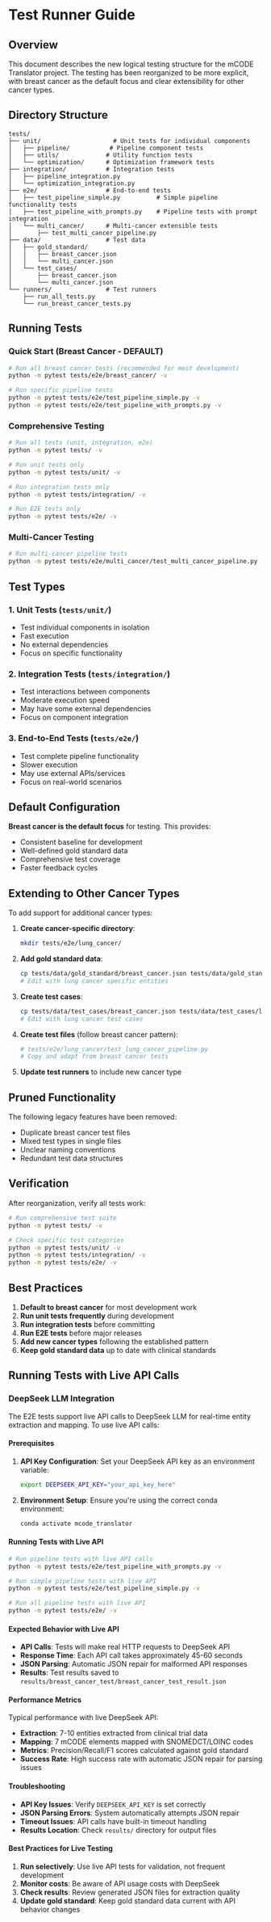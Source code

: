 # Test Runner Guide

## Overview

This document describes the new logical testing structure for the mCODE Translator project. The testing has been reorganized to be more explicit, with breast cancer as the default focus and clear extensibility for other cancer types.

## Directory Structure

```
tests/
├── unit/                    # Unit tests for individual components
│   ├── pipeline/           # Pipeline component tests
│   ├── utils/             # Utility function tests
│   └── optimization/      # Optimization framework tests
├── integration/           # Integration tests
│   ├── pipeline_integration.py
│   └── optimization_integration.py
├── e2e/                   # End-to-end tests
│   ├── test_pipeline_simple.py          # Simple pipeline functionality tests
│   ├── test_pipeline_with_prompts.py    # Pipeline tests with prompt integration
│   └── multi_cancer/      # Multi-cancer extensible tests
│       ├── test_multi_cancer_pipeline.py
├── data/                  # Test data
│   ├── gold_standard/
│   │   ├── breast_cancer.json
│   │   └── multi_cancer.json
│   └── test_cases/
│       ├── breast_cancer.json
│       └── multi_cancer.json
└── runners/               # Test runners
    ├── run_all_tests.py
    └── run_breast_cancer_tests.py
```

## Running Tests

### Quick Start (Breast Cancer - DEFAULT)
```bash
# Run all breast cancer tests (recommended for most development)
python -m pytest tests/e2e/breast_cancer/ -v

# Run specific pipeline tests
python -m pytest tests/e2e/test_pipeline_simple.py -v
python -m pytest tests/e2e/test_pipeline_with_prompts.py -v
```

### Comprehensive Testing
```bash
# Run all tests (unit, integration, e2e)
python -m pytest tests/ -v

# Run unit tests only
python -m pytest tests/unit/ -v

# Run integration tests only
python -m pytest tests/integration/ -v

# Run E2E tests only
python -m pytest tests/e2e/ -v
```

### Multi-Cancer Testing
```bash
# Run multi-cancer pipeline tests
python -m pytest tests/e2e/multi_cancer/test_multi_cancer_pipeline.py -v
```

## Test Types

### 1. Unit Tests (`tests/unit/`)
- Test individual components in isolation
- Fast execution
- No external dependencies
- Focus on specific functionality

### 2. Integration Tests (`tests/integration/`)
- Test interactions between components
- Moderate execution speed
- May have some external dependencies
- Focus on component integration

### 3. End-to-End Tests (`tests/e2e/`)
- Test complete pipeline functionality
- Slower execution
- May use external APIs/services
- Focus on real-world scenarios

## Default Configuration

**Breast cancer is the default focus** for testing. This provides:
- Consistent baseline for development
- Well-defined gold standard data
- Comprehensive test coverage
- Faster feedback cycles

## Extending to Other Cancer Types

To add support for additional cancer types:

1. **Create cancer-specific directory**:
   ```bash
   mkdir tests/e2e/lung_cancer/
   ```

2. **Add gold standard data**:
   ```bash
   cp tests/data/gold_standard/breast_cancer.json tests/data/gold_standard/lung_cancer.json
   # Edit with lung cancer specific entities
   ```

3. **Create test cases**:
   ```bash
   cp tests/data/test_cases/breast_cancer.json tests/data/test_cases/lung_cancer.json
   # Edit with lung cancer test cases
   ```

4. **Create test files** (follow breast cancer pattern):
   ```python
   # tests/e2e/lung_cancer/test_lung_cancer_pipeline.py
   # Copy and adapt from breast cancer tests
   ```

5. **Update test runners** to include new cancer type

## Pruned Functionality

The following legacy features have been removed:
- Duplicate breast cancer test files
- Mixed test types in single files
- Unclear naming conventions
- Redundant test data structures

## Verification

After reorganization, verify all tests work:
```bash
# Run comprehensive test suite
python -m pytest tests/ -v

# Check specific test categories
python -m pytest tests/unit/ -v
python -m pytest tests/integration/ -v
python -m pytest tests/e2e/ -v
```

## Best Practices

1. **Default to breast cancer** for most development work
2. **Run unit tests frequently** during development
3. **Run integration tests** before committing
4. **Run E2E tests** before major releases
5. **Add new cancer types** following the established pattern
6. **Keep gold standard data** up to date with clinical standards

## Running Tests with Live API Calls

### DeepSeek LLM Integration

The E2E tests support live API calls to DeepSeek LLM for real-time entity extraction and mapping. To use live API calls:

#### Prerequisites
1. **API Key Configuration**: Set your DeepSeek API key as an environment variable:
   ```bash
   export DEEPSEEK_API_KEY="your_api_key_here"
   ```

2. **Environment Setup**: Ensure you're using the correct conda environment:
   ```bash
   conda activate mcode_translator
   ```

#### Running Tests with Live API

```bash
# Run pipeline tests with live API calls
python -m pytest tests/e2e/test_pipeline_with_prompts.py -v

# Run simple pipeline tests with live API
python -m pytest tests/e2e/test_pipeline_simple.py -v

# Run all pipeline tests with live API
python -m pytest tests/e2e/ -v
```

#### Expected Behavior with Live API
- **API Calls**: Tests will make real HTTP requests to DeepSeek API
- **Response Time**: Each API call takes approximately 45-60 seconds
- **JSON Parsing**: Automatic JSON repair for malformed API responses
- **Results**: Test results saved to `results/breast_cancer_test/breast_cancer_test_result.json`

#### Performance Metrics
Typical performance with live DeepSeek API:
- **Extraction**: 7-10 entities extracted from clinical trial data
- **Mapping**: 7 mCODE elements mapped with SNOMEDCT/LOINC codes
- **Metrics**: Precision/Recall/F1 scores calculated against gold standard
- **Success Rate**: High success rate with automatic JSON repair for parsing issues

#### Troubleshooting
- **API Key Issues**: Verify `DEEPSEEK_API_KEY` is set correctly
- **JSON Parsing Errors**: System automatically attempts JSON repair
- **Timeout Issues**: API calls have built-in timeout handling
- **Results Location**: Check `results/` directory for output files

#### Best Practices for Live Testing
1. **Run selectively**: Use live API tests for validation, not frequent development
2. **Monitor costs**: Be aware of API usage costs with DeepSeek
3. **Check results**: Review generated JSON files for extraction quality
4. **Update gold standard**: Keep gold standard data current with API behavior changes